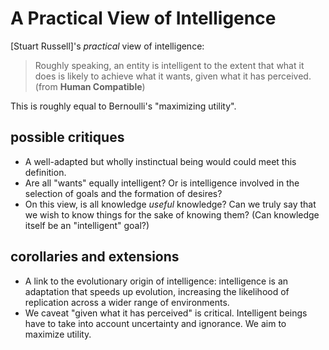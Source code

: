 # A Practical View of Intelligence
[Stuart Russell]'s _practical_ view of intelligence:
> Roughly speaking, an entity is intelligent to the extent that what it does is likely to achieve what it wants, given what it has perceived. (from **Human Compatible**)

This is roughly equal to Bernoulli's "maximizing utility".
## possible critiques
- A well-adapted but wholly instinctual being would could meet this definition.
- Are all "wants" equally intelligent? Or is intelligence involved in the selection of goals and the formation of desires?
- On this view, is all knowledge *useful* knowledge? Can we truly say that we wish to know things for the sake of knowing them? (Can knowledge itself be an "intelligent" goal?)

## corollaries and extensions
- A link to the evolutionary origin of intelligence: intelligence is an adaptation that speeds up evolution, increasing the likelihood of replication across a wider range of environments.
- We caveat "given what it has perceived" is critical. Intelligent beings have to take into account uncertainty and ignorance. We aim to maximize utility.